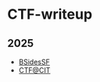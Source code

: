 # CTF-writeup

## 2025
- [BSidesSF](https://github.com/isip-hs-whoami/CTF-writeup/tree/main/BSidesSF%202025)
- [CTF@CIT](https://github.com/isip-hs-whoami/CTF-writeup/tree/main/CTF%40CIT%202025)